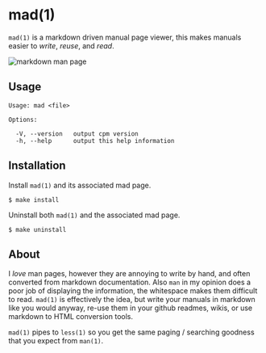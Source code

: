 
# mad(1)

  `mad(1)` is a markdown driven manual page viewer,
  this makes manuals easier to _write_, _reuse_, and
  _read_.

  ![markdown man page](http://f.cl.ly/items/2G271F3c0D3p2i2V3l3k/Screen%20Shot%202012-04-14%20at%2012.44.58%20PM.png)

## Usage

    Usage: mad <file>

    Options:

      -V, --version   output cpm version
      -h, --help      output this help information

## Installation

  Install `mad(1)` and its associated mad page.

    $ make install

  Uninstall both `mad(1)` and the associated mad page.

    $ make uninstall

## About

  I _love_ man pages, however they are annoying to write by hand,
  and often converted from markdown documentation. Also `man` in my
  opinion does a poor job of displaying the information, the whitespace
  makes them difficult to read. `mad(1)` is effectively the idea, but
  write your manuals in markdown like you would anyway, re-use them
  in your github readmes, wikis, or use markdown to HTML conversion
  tools.

  `mad(1)` pipes to `less(1)` so you get the same paging / searching
  goodness that you expect from `man(1)`.